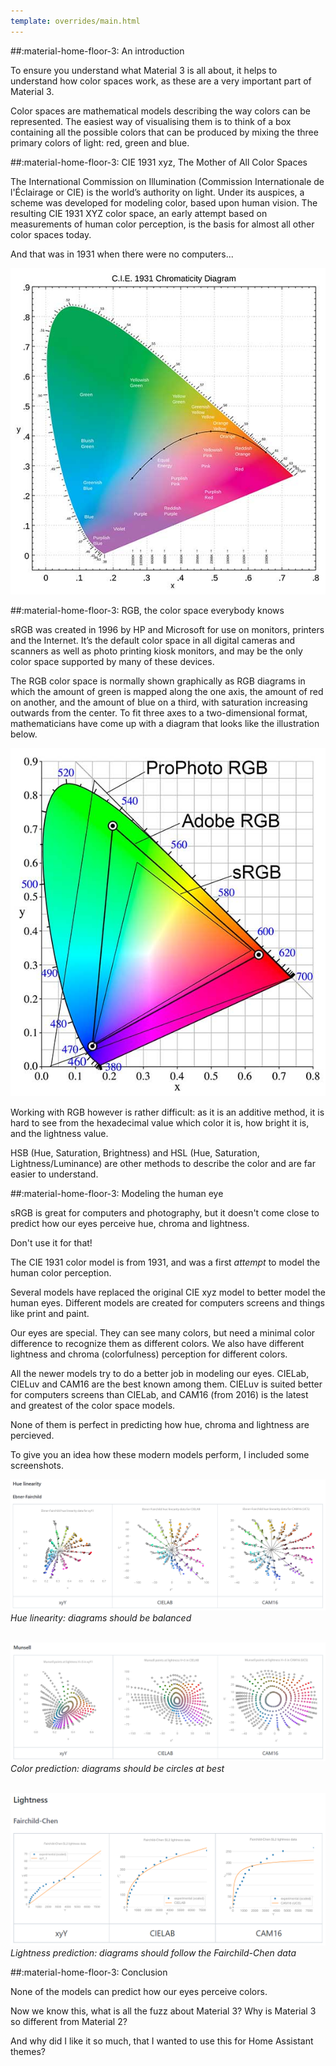 ```yaml
---
template: overrides/main.html
---
```

##:material-home-floor-3: An introduction

To ensure you understand what Material 3 is all about, it helps to understand how color spaces work, as these are a very important part of Material 3.

Color spaces are mathematical models describing the way colors can be represented. The easiest way of visualising them is to think of a box containing all the possible colors that can be produced by mixing the three primary colors of light: red, green and blue.

##:material-home-floor-3: CIE 1931 xyz, The Mother of All Color Spaces

The International Commission on Illumination (Commission Internationale de l'Éclairage or CIE) is the world’s authority on light. Under its auspices, a scheme was developed for modeling color, based upon human vision. The resulting CIE 1931 XYZ color space, an early attempt based on measurements of human color perception, is the basis for almost all other color spaces today.

And that was in 1931 when there were no computers...

![cie-1931-diagram-img]

##:material-home-floor-3: RGB, the color space everybody knows

sRGB was created in 1996 by HP and Microsoft for use on monitors, printers and the Internet. It’s the default color space in all digital cameras and scanners as well as photo printing kiosk monitors, and may be the only color space supported by many of these devices.

The RGB color space is normally shown graphically as RGB diagrams in which the amount of green is mapped along the one axis, the amount of red on another, and the amount of blue on a third, with saturation increasing outwards from the center. To fit three axes to a two-dimensional format, mathematicians have come up with a diagram that looks like the illustration below.

![color-spaces-img]

Working with RGB however is rather difficult: as it is an additive method, it is hard to see from the hexadecimal value which color it is, how bright it is, and the lightness value.

HSB (Hue, Saturation, Brightness) and HSL (Hue, Saturation, Lightness/Luminance) are other methods to describe the color and are far easier to understand.


##:material-home-floor-3: Modeling the human eye

sRGB is great for computers and photography, but it doesn't come close to predict how our eyes perceive hue, chroma and lightness.

Don't use it for that!

The CIE 1931 color model is from 1931, and was a first _attempt_ to model the human color perception.

Several models have replaced the original CIE xyz model to better model the human eyes. Different models are created for computers screens and things like print and paint.

Our eyes are special. They can see many colors, but need a minimal color difference to recognize them as different colors. We also have different lightness and chroma (colorfulness) perception for different colors.

All the newer models try to do a better job in modeling our eyes. CIELab, CIELuv and CAM16 are the best known among them. CIELuv is suited better for computers screens than CIELab, and CAM16 (from 2016) is the latest and greatest of the color space models.

None of them is perfect in predicting how hue, chroma and lightness are percieved.

To give you an idea how these modern models perform, I included some screenshots.

![colorio-hue-linearity-ebner-fairchild-img]
_Hue linearity: diagrams should be balanced_

<br>![colorio-munsell-lightness-img]
_Color prediction: diagrams should be circles at best_

<br>![colorio-lightness-img]
_Lightness prediction: diagrams should follow the Fairchild-Chen data_



##:material-home-floor-3: Conclusion

None of the models can predict how our eyes perceive colors.

Now we know this, what is all the fuzz about Material 3? Why is Material 3 so different from Material 2?

And why did I like it so much, that I wanted to use this for Home Assistant themes?

<!-- References to images -->

[cie-1931-diagram-img]: ../assets/screenshots/cie-1931_diagram.jpg
[color-spaces-img]: ../assets/screenshots/color-spaces.jpg

[colorio-hue-linearity-ebner-fairchild-img]: ../assets/screenshots/colorio-hue-linearity-ebner-fairchild.png
[colorio-munsell-lightness-img]: ../assets/screenshots/colorio-munsell-lightness.png
[colorio-lightness-img]: ../assets/screenshots/colorio-lightness.png

